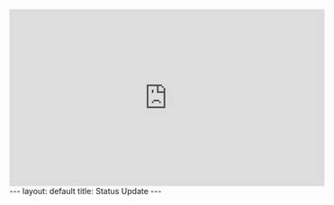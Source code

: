 <iframe width="560" height="315" src="https://www.youtube.com/embed/fx8xDqEMQd0" frameborder="0" allowfullscreen></iframe>
---
layout: default
title:  Status Update
---
